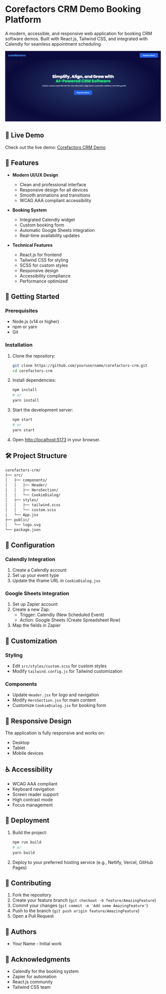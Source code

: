 # Corefactors CRM Demo Booking Platform

A modern, accessible, and responsive web application for booking CRM software demos. Built with React.js, Tailwind CSS, and integrated with Calendly for seamless appointment scheduling.

![Corefactors CRM Demo](screenshot.png)

## 🔗 Live Demo

Check out the live demo: [Corefactors CRM Demo](https://corefactors-crm.netlify.app/)

## 🌟 Features

- **Modern UI/UX Design**
  - Clean and professional interface
  - Responsive design for all devices
  - Smooth animations and transitions
  - WCAG AAA compliant accessibility

- **Booking System**
  - Integrated Calendly widget
  - Custom booking form
  - Automatic Google Sheets integration
  - Real-time availability updates

- **Technical Features**
  - React.js for frontend
  - Tailwind CSS for styling
  - SCSS for custom styles
  - Responsive design
  - Accessibility compliance
  - Performance optimized

## 🚀 Getting Started

### Prerequisites

- Node.js (v14 or higher)
- npm or yarn
- Git

### Installation

1. Clone the repository:
   ```bash
   git clone https://github.com/yourusername/corefactors-crm.git
   cd corefactors-crm
   ```

2. Install dependencies:
   ```bash
   npm install
   # or
   yarn install
   ```

3. Start the development server:
   ```bash
   npm start
   # or
   yarn start
   ```

4. Open [http://localhost:5173](http://localhost:5173) in your browser.

## 🛠️ Project Structure

```
corefactors-crm/
├── src/
│   ├── components/
│   │   ├── Header/
│   │   ├── HeroSection/
│   │   └── CookieDialog/
│   ├── styles/
│   │   ├── tailwind.scss
│   │   └── custom.scss
│   └── App.jsx
├── public/
│   └── logo.svg
└── package.json
```

## 🔧 Configuration

### Calendly Integration
1. Create a Calendly account
2. Set up your event type
3. Update the iframe URL in `CookieDialog.jsx`

### Google Sheets Integration
1. Set up Zapier account
2. Create a new Zap:
   - Trigger: Calendly (New Scheduled Event)
   - Action: Google Sheets (Create Spreadsheet Row)
3. Map the fields in Zapier

## 🎨 Customization

### Styling
- Edit `src/styles/custom.scss` for custom styles
- Modify `tailwind.config.js` for Tailwind customization

### Components
- Update `Header.jsx` for logo and navigation
- Modify `HeroSection.jsx` for main content
- Customize `CookieDialog.jsx` for booking form

## 📱 Responsive Design

The application is fully responsive and works on:
- Desktop
- Tablet
- Mobile devices

## ♿ Accessibility

- WCAG AAA compliant
- Keyboard navigation
- Screen reader support
- High contrast mode
- Focus management

## 🚀 Deployment

1. Build the project:
   ```bash
   npm run build
   # or
   yarn build
   ```

2. Deploy to your preferred hosting service (e.g., Netlify, Vercel, GitHub Pages)

## 🤝 Contributing

1. Fork the repository
2. Create your feature branch (`git checkout -b feature/AmazingFeature`)
3. Commit your changes (`git commit -m 'Add some AmazingFeature'`)
4. Push to the branch (`git push origin feature/AmazingFeature`)
5. Open a Pull Request



## 👥 Authors

- Your Name - Initial work

## 🙏 Acknowledgments

- Calendly for the booking system
- Zapier for automation
- React.js community
- Tailwind CSS team
